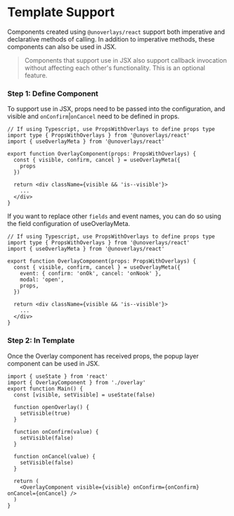 # Template Support

Components created using `@unoverlays/react` support both imperative and declarative methods of calling. In addition to imperative methods, these components can also be used in JSX.

> Components that support use in JSX also support callback invocation without affecting each other's functionality. This is an optional feature.

### Step 1: Define Component

To support use in JSX, props need to be passed into the configuration, and visible and `onConfirm`|`onCancel` need to be defined in props.

```tsx
// If using Typescript, use PropsWithOverlays to define props type
import type { PropsWithOverlays } from '@unoverlays/react'
import { useOverlayMeta } from '@unoverlays/react'

export function OverlayComponent(props: PropsWithOverlays) {
  const { visible, confirm, cancel } = useOverlayMeta({
    props
  })

  return <div className={visible && 'is--visible'}>
    ...
  </div>
}
```

If you want to replace other `fields` and event names, you can do so using the field configuration of useOverlayMeta.

```tsx
// If using Typescript, use PropsWithOverlays to define props type
import type { PropsWithOverlays } from '@unoverlays/react'
import { useOverlayMeta } from '@unoverlays/react'

export function OverlayComponent(props: PropsWithOverlays) {
  const { visible, confirm, cancel } = useOverlayMeta({
    event: { confirm: 'onOk', cancel: 'onNook' },
    modal: 'open',
    props,
  })

  return <div className={visible && 'is--visible'}>
    ...
  </div>
}
```

### Step 2: In Template

Once the Overlay component has received props, the popup layer component can be used in JSX.

```tsx
import { useState } from 'react'
import { OverlayComponent } from './overlay'
export function Main() {
  const [visible, setVisible] = useState(false)

  function openOverlay() {
    setVisible(true)
  }

  function onConfirm(value) {
    setVisible(false)
  }

  function onCancel(value) {
    setVisible(false)
  }

  return (
    <OverlayComponent visible={visible} onConfirm={onConfirm} onCancel={onCancel} />
  )
}
```